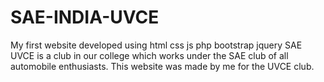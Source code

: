 # SAE-INDIA-UVCE
My first website developed using html css js php bootstrap jquery 
SAE UVCE is a club in our college which works under the SAE club of all automobile enthusiasts.
This website was made by me for the UVCE club.
